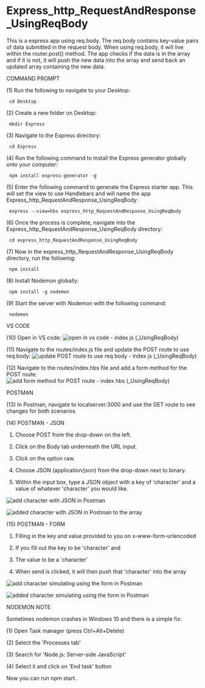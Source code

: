 # Express_http_RequestAndResponse_UsingReqBody
This is a express app using req.body. The req.body contains key-value pairs of data submitted in the request body. When using req.body, it will live within the router.post() method. The app checks if the data is in the array and if it is not, it will push the new data into the array and send back an updated array containing the new data. 

COMMAND PROMPT

(1) Run the following to navigate to your Desktop: 

     cd Desktop

(2) Create a new folder on Desktop: 

     mkdir Express

(3) Navigate to the Express directory: 

     cd Express

(4) Run the following command to install the Express generator globally onto your computer: 

     npm install express-generator -g

(5) Enter the following command to generate the Express starter app. This will set the view to use Handlebars and will name the app Express_http_RequestAndResponse_UsingReqBody: 

     express --view=hbs express_http_RequestAndResponse_UsingReqBody 

(6) Once the process is complete, navigate into the Express_http_RequestAndResponse_UsingReqBody directory: 

     cd express_http_RequestAndResponse_UsingReqBody  

(7) Now in the express_http_RequestAndResponse_UsingReqBody directory, run the following: 

     npm install

(8) Install Nodemon globally: 

     npm install -g nodemon

(9) Start the server with Nodemon with the following command: 

     nodemon

VS CODE

(10) Open in VS code: ![open in vs code - index js (_UsingReqBody)](https://user-images.githubusercontent.com/35668707/67613239-24554580-f760-11e9-9f82-ece39b87793f.JPG)


(11) Navigate to the routes/index.js file and update the POST route to use req.body: ![update POST route to use req body - index js (_UsingReqBody)](https://user-images.githubusercontent.com/35668707/67613314-df7dde80-f760-11e9-9a04-c471b70cca2f.JPG)


(12) Navigate to the routes/index.hbs file and add a form method for the POST route:![add form method for POST route - index hbs (_UsingReqBody)](https://user-images.githubusercontent.com/35668707/67613300-afced680-f760-11e9-82be-54d7f07cc097.JPG)



POSTMAN

(13) In Postman, navigate to localserver:3000 and use the GET route to see changes for both scenarios

(14) POSTMAN - JSON

1. Choose POST from the drop-down on the left. 

2. Click on the Body tab underneath the URL input.

3. Click on the option raw.

4. Choose JSON (application/json) from the drop-down next to binary.

5. Within the input box, type a JSON object with a key of 'character' and a value of whatever 'character' you would like.

![add character with JSON in Postman](https://user-images.githubusercontent.com/35668707/67613343-53b88200-f761-11e9-946d-5c67055ee646.JPG)

![added character with JSON in Postman to the array](https://user-images.githubusercontent.com/35668707/67613368-79de2200-f761-11e9-9a22-5baf2210f2d5.JPG)

     
(15) POSTMAN - FORM

1. Filling in the key and value provided to you on x-www-form-urlencoded 

2. If you fill out the key to be 'character' and 

3. The value to be a 'character' 

4. When send is clicked, it will then push that 'character' into the array

![add character simulating using the form in Postman](https://user-images.githubusercontent.com/35668707/67613378-a3974900-f761-11e9-8332-0e719e224130.JPG)

![added character simulating using the form in Postman](https://user-images.githubusercontent.com/35668707/67613409-c6296200-f761-11e9-8fe0-38e7df15c44f.JPG)

NODEMON NOTE

Sometimes nodemon crashes in Windows 10 and there is a simple fix:

(1) Open Task manager (press Ctrl+Alt+Delete)

(2) Select the 'Processes tab'

(3) Search for 'Node.js: Server-side JavaScript'

(4) Select it and click on 'End task' button

Now you can run npm start.
